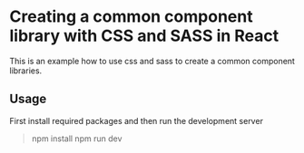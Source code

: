 # Creating a common component library with CSS and SASS in React

This is an example how to use css and sass to create a common component libraries.

## Usage

First install required packages and then run the development server

> npm install
> npm run dev
